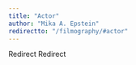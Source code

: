 ```yaml
---
title: "Actor"
author: "Mika A. Epstein"
redirectto: "/filmography/#actor"
---
```


Redirect Redirect
